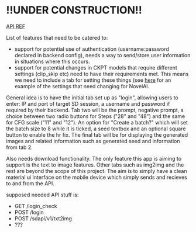 # !!UNDER CONSTRUCTION!!

[API REF](https://github.com/AUTOMATIC1111/stable-diffusion-webui/wiki/API)

List of features that need to be catered to:
- support for potential use of authentication (username:password declared in backend config), needs a way to send/store user information in situations where this occurs.
- support for potential changes in CKPT models that require different settings (clip_skip etc) need to have their requirements met. This means we need to include a tab for setting these things (see [here](https://rentry.org/voldy#-novelai-setup-) for an example of the settings that need changing for NovelAI.

General idea is to have the initial tab set up as "login", allowing users to enter: IP and port of target SD session, a username and password if required by their backend. Tab two will be the prompt, negative prompt, a choice between two radio buttons for Steps ("28" and "48") and the same for CFG scale ("11" and "12"). An option for "Create a batch?" which will set the batch size to 8 while it is ticked, a seed textbox and an optional square button to enable the hr fix. The final tab will be for displaying the generated images and related information such as generated seed and information from tab 2.

Also needs download functionality. The only feature this app is aiming to support is the text to image features. Other tabs such as img2img and the rest are beyond the scope of this project. The aim is to simply have a clean material ui interface on the mobile device which simply sends and recieves to and from the API.







supposed needed API stuff is:
- GET /login_check
- POST /login
- POST /sdapi/v1/txt2img
- ???
